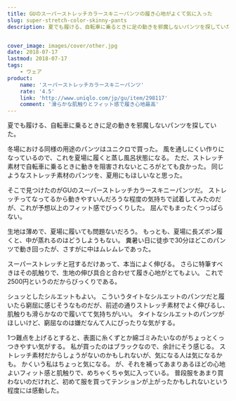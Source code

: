 ```yaml
---
title: GUのスーパーストレッチカラースキニーパンツの履き心地がよくて気に入った
slug: super-stretch-color-skinny-pants
description: 夏でも履ける、自転車に乗るときに足の動きを邪魔しないパンツを探していた。 冬場における同様の用途のパンツはユニクロで買った。 風を通しにくい作りになっているので、これを夏場に履くと蒸し風呂状態になる。 ただ、ストレッチ素 [&hellip;]


cover_image: images/cover/other.jpg
date: 2018-07-17
lastmod: 2018-07-17
tags: 
    - ウェア
product:
    name: 'スーパーストレッチカラースキニーパンツ'
    rate: '4.5'
    link: 'http://www.uniqlo.com/jp/gu/item/298117'
    comment: '滑らかな肌触りとフィット感で履き心地最高'
---
```


夏でも履ける、自転車に乗るときに足の動きを邪魔しないパンツを探していた。

冬場における同様の用途のパンツはユニクロで買った。
風を通しにくい作りになっているので、これを夏場に履くと蒸し風呂状態になる。
ただ、ストレッチ素材で自転車に乗るときに動きを阻害されないところがとても良かった。
同じようなストレッチ素材のパンツを、夏用にもほしいなと思った。

そこで見つけたのがGUのスーパーストレッチカラースキニーパンツだ。
ストレッチってなってるから動きやすいんだろうな程度の気持ちで試着してみたのだが、これが予想以上のフィット感でびっくりした。
屈んでもまったくつっぱらない。

生地は薄めで、夏場に履いても問題ないだろう。
もっとも、夏場に長ズボン履くと、中が蒸れるのはどうしようもない。
糞暑い日に徒歩で30分ほどこのパンツで動き回ったが、さすがに中はムレムレであった。

スーパーストレッチと冠するだけあって、本当によく伸びる。
さらに特筆すべきはその肌触りで、生地の伸び具合と合わせて履き心地がとてもよい。
これで2500円というのだからびっくりである。

シュッとしたシルエットもよい。
こういうタイトなシルエットのパンツだと履いたら窮屈に感じそうなものだが、前述の通りストレッチ素材でよく伸びるし、肌触りも滑らかなので履いてて気持ちがいい。
タイトなシルエットのパンツがほしいけど、窮屈なのは嫌だなんて人にぴったりな気がする。

1つ難点を上げるとすると、表面に糸くずとか綿ゴミみたいなのがちょっとくっつきやすい気がする。
私が買ったのはブラックなので、余計にそう感じる。
ストレッチ素材だからしょうがないのかもしれないが、気になる人は気になるかも。
かくいう私はちょっと気になる。
が、それを補ってあまりあるほどの心地よいフィット感と肌触りで、めちゃくちゃ気に入っている。
普段服をあまり買わないのだけれど、初めて服を買ってテンションが上がったかもしれないという程度には感動した。


  